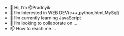 - 👋 Hi, I’m @Pradnyik
- 👀 I’m interested in WEB DEV(c++,python,html,MySql)
- 🌱 I’m currently learning JavaScript
- 💞️ I’m looking to collaborate on ...
- 📫 How to reach me ...

<!---
Pradnyik/Pradnyik is a ✨ special ✨ repository because its `README.md` (this file) appears on your GitHub profile.
You can click the Preview link to take a look at your changes.
--->
